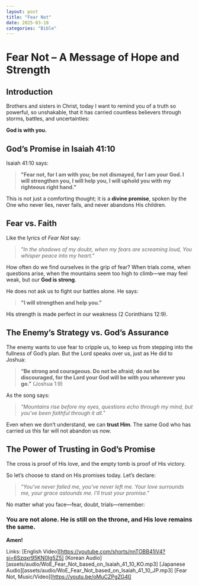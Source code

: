 ```yaml
---
layout: post
title: "Fear Not"
date: 2025-03-18
categories: "Bible"
---
```

# **Fear Not – A Message of Hope and Strength**  

## **Introduction**  
Brothers and sisters in Christ, today I want to remind you of a truth so powerful, so unshakable, that it has carried countless believers through storms, battles, and uncertainties:  

**God is with you.**  

## **God’s Promise in Isaiah 41:10**  
Isaiah 41:10 says:  

> **"Fear not, for I am with you; be not dismayed, for I am your God. I will strengthen you, I will help you, I will uphold you with my righteous right hand."**  

This is not just a comforting thought; it is a **divine promise**, spoken by the One who never lies, never fails, and never abandons His children.  

## **Fear vs. Faith**  
Like the lyrics of *Fear Not* say:  

> *"In the shadows of my doubt, when my fears are screaming loud, You whisper peace into my heart."*  

How often do we find ourselves in the grip of fear? When trials come, when questions arise, when the mountains seem too high to climb—we may feel weak, but our **God is strong**.  

He does not ask us to fight our battles alone. He says:  

> **"I will strengthen and help you."**  

His strength is made perfect in our weakness (2 Corinthians 12:9).  

## **The Enemy’s Strategy vs. God’s Assurance**  
The enemy wants to use fear to cripple us, to keep us from stepping into the fullness of God’s plan. But the Lord speaks over us, just as He did to Joshua:  

> **“Be strong and courageous. Do not be afraid; do not be discouraged, for the Lord your God will be with you wherever you go.”** (Joshua 1:9)  

As the song says:  

> *"Mountains rise before my eyes, questions echo through my mind, but you've been faithful through it all."*  

Even when we don’t understand, we can **trust Him**. The same God who has carried us this far will not abandon us now.  

## **The Power of Trusting in God’s Promise**  
The cross is proof of His love, and the empty tomb is proof of His victory.  

So let’s choose to stand on His promises today. Let’s declare:  

> *"You've never failed me, you've never left me. Your love surrounds me, your grace astounds me. I'll trust your promise."*  

No matter what you face—fear, doubt, trials—remember:  

### **You are not alone. He is still on the throne, and His love remains the same.**  

**Amen!**

Links:
[English Video][https://youtube.com/shorts/nnTOBB41iV4?si=6Szqxr95KN0Ig5Z5]
[Korean Audio][assets/audio/WoE_Fear_Not_based_on_Isaiah_41_10_KO.mp3]
[Japanese Audio][assets/audio/WoE_Fear_Not_based_on_Isaiah_41_10_JP.mp3]
[Fear Not, Music/Video][https://youtu.be/oMuCZPgZG4I]